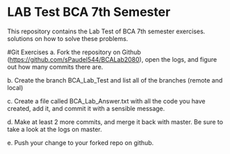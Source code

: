 # LAB Test BCA 7th Semester
This repository contains the Lab Test of BCA 7th semester exercises. solutions on how to solve these problems.

#Git Exercises
a. Fork the repository on Github (https://github.com/sPaudel544/BCALab2080), open the logs, and figure out how many commits there are.

b. Create the branch BCA_Lab_Test and list all of the branches (remote and local)

c. Create a file called BCA_Lab_Answer.txt with all the code you have created, add it, and commit it with a sensible message.

d. Make at least 2 more commits, and merge it back with master. Be sure to take a look at the logs on master.

e. Push your change to your forked repo on github.
